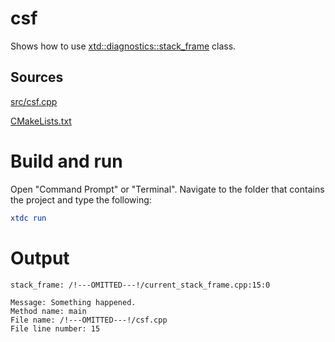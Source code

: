 # csf

Shows how to use [xtd::diagnostics::stack_frame](https://gammasoft71.github.io/xtd/reference_guides/latest/classxtd_1_1diagnostics_1_1stack__frame.html) class.

## Sources

[src/csf.cpp](src/csf.cpp)

[CMakeLists.txt](CMakeLists.txt)

# Build and run

Open "Command Prompt" or "Terminal". Navigate to the folder that contains the project and type the following:

```cmake
xtdc run
```

# Output

```
stack_frame: /!---OMITTED---!/current_stack_frame.cpp:15:0

Message: Something happened.
Method name: main
File name: /!---OMITTED---!/csf.cpp
File line number: 15
```
